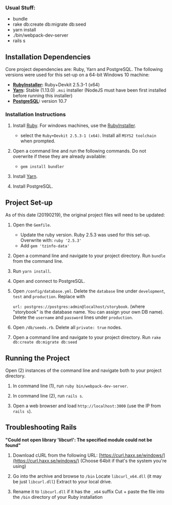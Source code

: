 ### Usual Stuff:

- bundle
- rake db:create db:migrate db:seed
- yarn install
- ./bin/webpack-dev-server
- rails s

## Installation Dependencies

Core project dependencies are: Ruby, Yarn and PostgreSQL. The following versions were used for this set-up on a 64-bit Windows 10 machine:

- **[RubyInstaller](https://rubyinstaller.org/downloads/):** Ruby+Devkit 2.5.3-1 (x64) 
- **[Yarn](https://yarnpkg.com/lang/en/docs/install/#windows-stable):** Stable (1.13.0) `.msi` installer (NodeJS must have been first installed before running this installer)
- **[PostgreSQL](https://www.postgresql.org/download/windows):** version 10.7 

### Installation Instructions

1. Install [Ruby](https://www.ruby-lang.org/en/). For windows machines, use the [RubyInstaller](https://rubyinstaller.org/downloads/).
	- select the `Ruby+Devkit 2.5.3-1 (x64)`. Install all `MSYS2 toolchain` when prompted.

2. Open a command line and run the following commands. Do not overwrite if these they are already available:
	- `gem install bundler`

4. Install [Yarn](https://yarnpkg.com/lang/en/docs/install/#windows-stable).

5. Install PostgreSQL.



## Project Set-up

As of this date (20190219), the original project files will need to be updated:

1. Open the `Gemfile`.
	- Update the ruby version. Ruby 2.5.3 was used for this set-up. Overwrite with: `ruby '2.5.3'`
	- Add `gem 'tzinfo-data'` 

2. Open a command line and navigate to your project directory. Run `bundle` from the command line.

3. Run `yarn install`.

3. Open and connect to PostgreSQL.

4. Open `/config/database.yml`. Delete the `database` line under `development`, `test` and `production`. Replace with <br> 

	`url: postgres://postgres:admin@localhost/storybook`. (where "storybook" is the database name. You can assign your own DB name). Delete the `username` and `password` lines under `production`.

5. Open `/db/seeds.rb`. Delete all `private: true` nodes.

6. Open a command line and navigate to your project directory. Run `rake db:create db:migrate db:seed`


## Running the Project

Open (2) instances of the command line and navigate both to your project directory.

1. In command line (1), run `ruby bin/webpack-dev-server`.

2. In command line (2), run `rails s`.

3. Open a web browser and load `http://localhost:3000` (use the IP from `rails s`).



## Troubleshooting Rails

**"Could not open library 'libcurl': The specified module could not be found"**

1. Download cURL from the following URL: [https://curl.haxx.se/windows/](https://curl.haxx.se/windows/) (Choose 64bit if that's the system you're using)

2. Go into the archive and browse to `/bin`
Locate `libcurl_x64.dll` (it may be just `libcurl.dll`)
Extract to your local drive.

3. Rename it to `libcurl.dll` if it has the `_x64` suffix
Cut + paste the file into the `/bin` directory of your Ruby installation